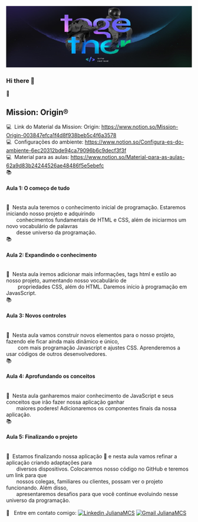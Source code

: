 <img width="auto" src="https://github.com/Julianamcs/OriginSix/blob/master/Img/bg.jpg">

### Hi there 👋

:rocket: <h2>Mission: Origin®</h2>

 :computer:  &nbsp;Link do Material da Mission: Origin: https://www.notion.so/Mission-Origin-003847efca1f4d8f938beb5c4f6a3578
 <br/> :computer: &nbsp;Configurações do ambiente: https://www.notion.so/Configura-es-do-ambiente-6ec20312bde94ca79096b6c9decf3f3f
 <br/> :computer: &nbsp;Material para as aulas: https://www.notion.so/Material-para-as-aulas-62a9d83b24244526ae48486f5e5ebefc
 <br/> 📚 &nbsp; <h4>Aula 1: O começo de tudo</h4>
 <br/> 📝 &nbsp;Nesta aula teremos o conhecimento inicial de programação. Estaremos iniciando nosso projeto e adquirindo 
 <br/> &nbsp; &nbsp; &nbsp; &nbsp;conhecimentos fundamentais de HTML e CSS, além de iniciarmos um novo vocabulário de palavras
 <br/> &nbsp; &nbsp; &nbsp; &nbsp;desse universo da programação.
 <br/> 📚 &nbsp; <h4>Aula 2: Expandindo o conhecimento </h4>
 <br/> 📝 &nbsp;Nesta aula iremos adicionar mais informações, tags html e estilo ao nosso projeto, aumentando nosso vocabulário de
 <br/> &nbsp; &nbsp; &nbsp; &nbsp; propriedades CSS, além do HTML. Daremos início à programação em JavasScript.
 <br/> 📚 &nbsp;<h4>Aula 3: Novos controles</h4>
 <br/> 📝 &nbsp;Nesta aula vamos construir novos elementos para o nosso projeto, fazendo ele ficar ainda mais dinâmico e único,
 <br/> &nbsp; &nbsp; &nbsp; &nbsp; com mais programação Javascript e ajustes CSS. Aprenderemos a usar códigos de outros desenvolvedores.
 <br/> 📚 &nbsp; <h4>Aula 4: Aprofundando os conceitos</h4>
 <br/> 📝 &nbsp;Nesta aula ganharemos maior conhecimento de JavaScript e seus conceitos que irão fazer nossa aplicação ganhar
 <br/> &nbsp; &nbsp; &nbsp; &nbsp;maiores poderes! Adicionaremos os componentes finais da nossa aplicação.
 <br/> 📚 &nbsp;<h4>Aula 5: Finalizando o projeto</h4>
 <br/> 📝 &nbsp;Estamos finalizando nossa aplicação 🎉 e nesta aula vamos refinar a aplicação criando adaptações para
 <br/> &nbsp; &nbsp; &nbsp; &nbsp;diversos dispositivos. Colocaremos nosso código no GitHub e teremos um link para que
 <br/> &nbsp; &nbsp; &nbsp; &nbsp;nossos colegas, familiares ou clientes, possam ver o projeto funcionando. Além disso,
 <br/> &nbsp; &nbsp; &nbsp; &nbsp;apresentaremos desafios para que você continue evoluindo nesse universo da programação.
 <br/>  <br/> :email: &nbsp; Entre em contato comigo: [![Linkedin JulianaMCS](https://img.shields.io/badge/-JulianaMCS-blue?style=flat-square&logo=Linkedin&logoColor=white&link=https://www.linkedin.com/in/julianamcs/)](https://www.linkedin.com/in/julianamcs/)
[![Gmail JulianaMCS](https://img.shields.io/badge/-JulianaMCS@gmail.com-c14438?style=flat-square&logo=Gmail&logoColor=white&link=mailto:julyanamcs@gmail.com)](mailto:julyanamcs@gmail.com)




